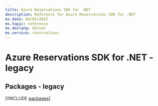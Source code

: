 ```yaml
---
title: Azure Reservations SDK for .NET
description: Reference for Azure Reservations SDK for .NET
ms.date: 04/02/2025
ms.topic: reference
ms.devlang: dotnet
ms.service: reservations
---
```

# Azure Reservations SDK for .NET - legacy
## Packages - legacy
[!INCLUDE [packages](reservations-index.md)]